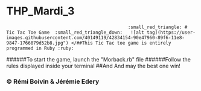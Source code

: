 # THP_Mardi_3
                                                 :small_red_triangle: # Tic Tac Toe Game  :small_red_triangle_down:   ![alt tag](https://user-images.githubusercontent.com/40149119/42834154-90e47960-89f6-11e8-9847-1766079d52b8.jpg") </##This Tic Tac toe game is entirely programmed in Ruby :ruby:
######To start the game, launch the "Morback.rb" file
######Follow the rules displayed inside your terminal
##And And may the best one win!
### :copyright: Rémi Boivin & Jérémie Edery
>